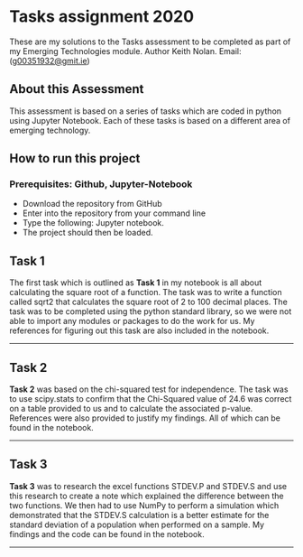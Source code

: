 # Tasks assignment 2020

These are my solutions to the Tasks assessment to be completed as part of my Emerging Technologies module. 
Author Keith Nolan. 
Email: (g00351932@gmit.ie)

## About this Assessment 

This assessment is based on a series of tasks which are coded in python using Jupyter Notebook.
Each of these tasks is based on a different area of emerging technology.

## How to run this project
### Prerequisites:  Github, Jupyter-Notebook 

- Download the repository from GitHub
- Enter into the repository from your command line 
- Type the following: Jupyter notebook.
- The project should then be loaded.


## Task 1

The first task which is outlined as <b>Task 1</b> in my notebook is all about calculating the square root of a function. The task was to write a function called sqrt2 that calculates the square root of 2 to 100 decimal places. The task was to be completed using the python standard library, so we were not able to import any modules or packages to do the work for us. My references for figuring out this task are also included in the notebook. 

---

## Task 2

<b>Task 2</b> was based on the chi-squared test for independence. The task was to use scipy.stats to confirm that the Chi-Squared value of 24.6 was correct on a table provided to us and to calculate the associated p-value. References were also provided to justify my findings. All of which can be found in the notebook.

---


## Task 3

<b>Task 3</b> was to research the excel functions STDEV.P and STDEV.S and use this research to create a note which explained the difference between the two functions. We then had to use NumPy to perform a simulation which demonstrated that the STDEV.S calculation is a better estimate for the standard deviation of a population when performed on a sample. My findings and the code can be found in the notebook.

---







